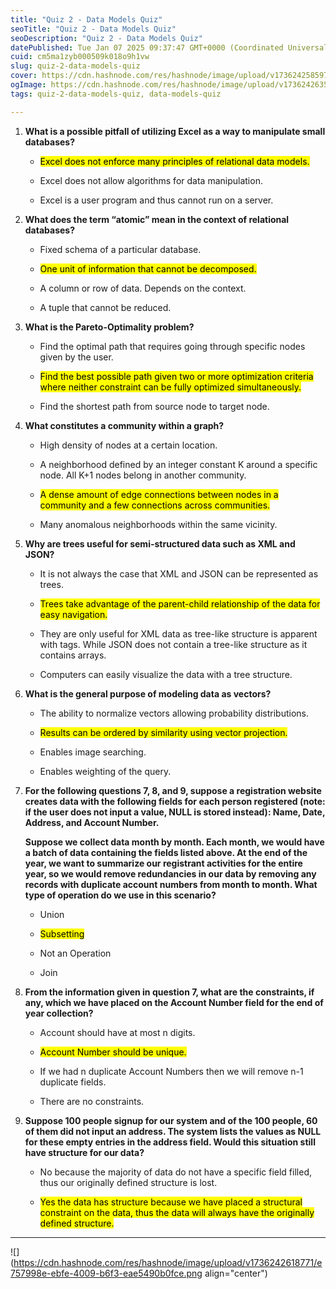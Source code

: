```yaml
---
title: "Quiz 2 - Data Models Quiz"
seoTitle: "Quiz 2 - Data Models Quiz"
seoDescription: "Quiz 2 - Data Models Quiz"
datePublished: Tue Jan 07 2025 09:37:47 GMT+0000 (Coordinated Universal Time)
cuid: cm5ma1zyb000509k018o9h1vw
slug: quiz-2-data-models-quiz
cover: https://cdn.hashnode.com/res/hashnode/image/upload/v1736242585972/1823a983-0e6f-4d87-9553-ca5c689c2364.png
ogImage: https://cdn.hashnode.com/res/hashnode/image/upload/v1736242635052/b99960b0-b0c9-411a-ab47-e206747d6a8a.png
tags: quiz-2-data-models-quiz, data-models-quiz

---
```


1. **What is a possible pitfall of utilizing Excel as a way to manipulate small databases?**
    
    * <mark>Excel does not enforce many principles of relational data models.</mark>
        
    * Excel does not allow algorithms for data manipulation.
        
    * Excel is a user program and thus cannot run on a server.
        
2. **What does the term “atomic” mean in the context of relational databases?**
    
    * Fixed schema of a particular database.
        
    * <mark>One unit of information that cannot be decomposed.</mark>
        
    * A column or row of data. Depends on the context.
        
    * A tuple that cannot be reduced.
        
3. **What is the Pareto-Optimality problem?**
    
    * Find the optimal path that requires going through specific nodes given by the user.
        
    * <mark>Find the best possible path given two or more optimization criteria where neither constraint can be fully optimized simultaneously.</mark>
        
    * Find the shortest path from source node to target node.
        
4. **What constitutes a community within a graph?**
    
    * High density of nodes at a certain location.
        
    * A neighborhood defined by an integer constant K around a specific node. All K+1 nodes belong in another community.
        
    * <mark>A dense amount of edge connections between nodes in a community and a few connections across communities.</mark>
        
    * Many anomalous neighborhoods within the same vicinity.
        
5. **Why are trees useful for semi-structured data such as XML and JSON?**
    
    * It is not always the case that XML and JSON can be represented as trees.
        
    * <mark>Trees take advantage of the parent-child relationship of the data for easy navigation.</mark>
        
    * They are only useful for XML data as tree-like structure is apparent with tags. While JSON does not contain a tree-like structure as it contains arrays.
        
    * Computers can easily visualize the data with a tree structure.
        
6. **What is the general purpose of modeling data as vectors?**
    
    * The ability to normalize vectors allowing probability distributions.
        
    * <mark>Results can be ordered by similarity using vector projection.</mark>
        
    * Enables image searching.
        
    * Enables weighting of the query.
        
7. **For the following questions 7, 8, and 9, suppose a registration website creates data with the following fields for each person registered (note: if the user does not input a value, NULL is stored instead): Name, Date, Address, and Account Number.**
    
    **Suppose we collect data month by month. Each month, we would have a batch of data containing the fields listed above. At the end of the year, we want to summarize our registrant activities for the entire year, so we would remove redundancies in our data by removing any records with duplicate account numbers from month to month. What type of operation do we use in this scenario?**
    
    * Union
        
    * <mark>Subsetting</mark>
        
    * Not an Operation
        
    * Join
        
8. **From the information given in question 7, what are the constraints, if any, which we have placed on the Account Number field for the end of year collection?**
    
    * Account should have at most n digits.
        
    * <mark>Account Number should be unique.</mark>
        
    * If we had n duplicate Account Numbers then we will remove n-1 duplicate fields.
        
    * There are no constraints.
        
9. **Suppose 100 people signup for our system and of the 100 people, 60 of them did not input an address. The system lists the values as NULL for these empty entries in the address field. Would this situation still have structure for our data?**
    
    * No because the majority of data do not have a specific field filled, thus our originally defined structure is lost.
        
    * <mark>Yes the data has structure because we have placed a structural constraint on the data, thus the data will always have the originally defined structure.</mark>
        

---

![](https://cdn.hashnode.com/res/hashnode/image/upload/v1736242618771/e757998e-ebfe-4009-b6f3-eae5490b0fce.png align="center")